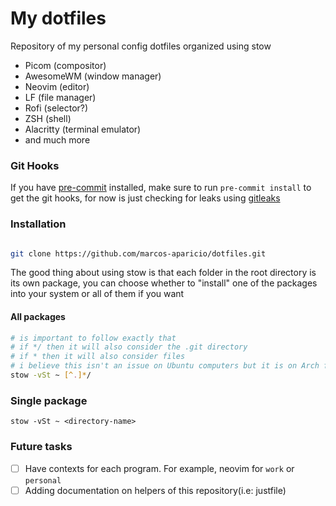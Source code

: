 # My dotfiles

Repository of my personal config dotfiles organized using stow


- Picom (compositor)
- AwesomeWM (window manager)
- Neovim (editor)
- LF (file manager)
- Rofi (selector?)
- ZSH (shell)
- Alacritty (terminal emulator)
- and much more

### Git Hooks

If you have [pre-commit](https://github.com/pre-commit/pre-commit) installed, make sure to run `pre-commit install` to get the git hooks, for now is just checking for leaks using [gitleaks](https://github.com/gitleaks/gitleaks)


### Installation

```bash

git clone https://github.com/marcos-aparicio/dotfiles.git
```

The good thing about using stow is that each folder in the root directory is its own package, you can choose whether to "install" one of the packages into your system or all of them if you want

#### All packages

```bash
# is important to follow exactly that
# if */ then it will also consider the .git directory
# if * then it will also consider files
# i believe this isn't an issue on Ubuntu computers but it is on Arch for some reason
stow -vSt ~ [^.]*/
```


### Single package

```
stow -vSt ~ <directory-name>
```


### Future tasks

- [ ] Have contexts for each program. For example, neovim for `work` or `personal`
- [ ] Adding documentation on helpers of this repository(i.e: justfile)
